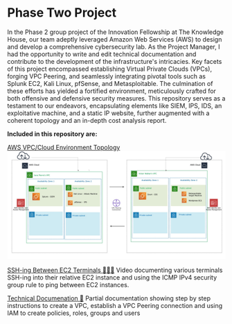 # Phase Two Project

In the Phase 2 group project of the Innovation Fellowship at The Knowledge House, our team adeptly leveraged Amazon Web Services (AWS) to design and develop a comprehensive cybersecurity lab. As the Project Manager, I had the opportunity to write and edit technical documentation and contribute to the development of the infrastructure's intricacies. Key facets of this project encompassed establishing Virtual Private Clouds (VPCs), forging VPC Peering, and seamlessly integrating pivotal tools such as Splunk EC2, Kali Linux, pfSense, and Metasploitable. The culmination of these efforts has yielded a fortified environment, meticulously crafted for both offensive and defensive security measures. This repository serves as a testament to our endeavors, encapsulating elements like SIEM, IPS, IDS, an exploitative machine, and a static IP website, further augmented with a coherent topology and an in-depth cost analysis report.

**Included in this repository are:** 

[AWS VPC/Cloud Environment Topology](https://github.com/janepierresgithub/TKHPhaseTwoProject/blob/main/PhaseTwoTopology.jpg)
![AWS VPC/Cloud Environment Topology](https://github.com/janepierresgithub/TKHPhaseTwoProject/blob/main/PhaseTwoTopology.jpg)

[SSH-ing Between EC2 Terminals 👩🏽‍💻](https://drive.google.com/file/d/13OHiQA0Qm_hMLMzfgfq1sSR0NYbuYKMd/view?usp=drive_link)
Video documenting various terminals SSH-ing into their relative EC2 instance and using the ICMP IPv4 security group rule to ping between EC2 instances.

[Technical Documenation 📃](https://github.com/janepierresgithub/TKHPhaseTwoProject/blob/main/Phase_Two_Project_Documentation_VPC_IAM.pdf) Partial documentation showing step by step instructions to create a VPC, establish a VPC Peering connection and using IAM to create policies, roles, groups and users 
